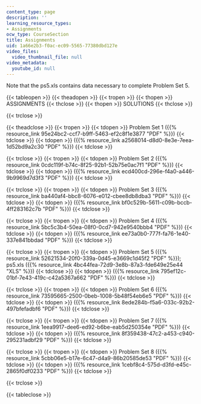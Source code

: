 ```yaml
---
content_type: page
description: ''
learning_resource_types:
- Assignments
ocw_type: CourseSection
title: Assignments
uid: 1a66e2b3-f0ac-ec09-5565-77380dbd127e
video_files:
  video_thumbnail_file: null
video_metadata:
  youtube_id: null
---
```


Note that the ps5.xls contains data necessary to complete Problem Set 5.

{{< tableopen >}}
{{< theadopen >}}
{{< tropen >}}
{{< thopen >}}
ASSIGNMENTS
{{< thclose >}}
{{< thopen >}}
SOLUTIONS
{{< thclose >}}

{{< trclose >}}

{{< theadclose >}}
{{< tropen >}}
{{< tdopen >}}
Problem Set 1 ({{% resource_link 95e24bc2-ccf7-b9ff-5463-ef2c8f1e3877 "PDF" %}})
{{< tdclose >}}
{{< tdopen >}}
({{% resource_link a2568014-d8d0-8e3e-7eea-1d52bd9a2c30 "PDF" %}})
{{< tdclose >}}

{{< trclose >}}
{{< tropen >}}
{{< tdopen >}}
Problem Set 2 ({{% resource_link 0cdc119f-b74c-8f25-92b1-52b75e0ac7f1 "PDF" %}})
{{< tdclose >}}
{{< tdopen >}}
({{% resource_link ecd400cd-296e-f4a0-a446-9b9969d7d3f3 "PDF" %}})
{{< tdclose >}}

{{< trclose >}}
{{< tropen >}}
{{< tdopen >}}
Problem Set 3 ({{% resource_link ba440af4-bbc8-6076-e012-cbee8db8dba3 "PDF" %}})
{{< tdclose >}}
{{< tdopen >}}
({{% resource_link bf0c529b-5611-c09b-bccb-4ff283162c7b "PDF" %}})
{{< tdclose >}}

{{< trclose >}}
{{< tropen >}}
{{< tdopen >}}
Problem Set 4 ({{% resource_link 5bc5c3b4-50ea-08f0-0cd7-942e9540bbb4 "PDF" %}})
{{< tdclose >}}
{{< tdopen >}}
({{% resource_link ee73a0b0-777f-fa76-1e40-337e841bbdad "PDF" %}})
{{< tdclose >}}

{{< trclose >}}
{{< tropen >}}
{{< tdopen >}}
Problem Set 5 ({{% resource_link 52621534-20f0-339a-0d45-e3669c1d45f2 "PDF" %}}); ps5.xls ({{% resource_link 4bc44fea-72d9-3e8b-87a3-fde649e25e44 "XLS" %}})
{{< tdclose >}}
{{< tdopen >}}
({{% resource_link 795ef12c-01bf-7e43-419c-c42a5367a662 "PDF" %}})
{{< tdclose >}}

{{< trclose >}}
{{< tropen >}}
{{< tdopen >}}
Problem Set 6 ({{% resource_link 73595665-2500-0beb-1008-5b48f54eb6e5 "PDF" %}})
{{< tdclose >}}
{{< tdopen >}}
({{% resource_link 8ede284b-f5a6-033c-92b2-497bfefadbf6 "PDF" %}})
{{< tdclose >}}

{{< trclose >}}
{{< tropen >}}
{{< tdopen >}}
Problem Set 7 ({{% resource_link 1eea9917-dee6-ed92-b6be-eab5d250354e "PDF" %}})
{{< tdclose >}}
{{< tdopen >}}
({{% resource_link 8f359438-47c2-a453-c940-295231adbf29 "PDF" %}})
{{< tdclose >}}

{{< trclose >}}
{{< tropen >}}
{{< tdopen >}}
Problem Set 8 ({{% resource_link 5cbb06e5-b17e-6c47-d4a9-86b20585de53 "PDF" %}})
{{< tdclose >}}
{{< tdopen >}}
({{% resource_link 1cebf8c4-575d-d3fd-e45c-2865f0df0233 "PDF" %}})
{{< tdclose >}}

{{< trclose >}}

{{< tableclose >}}